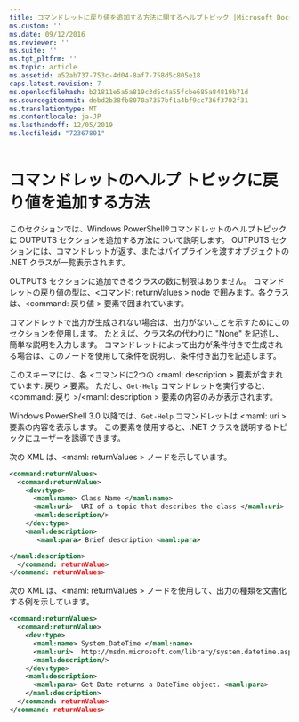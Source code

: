 ```yaml
---
title: コマンドレットに戻り値を追加する方法に関するヘルプトピック |Microsoft Docs
ms.custom: ''
ms.date: 09/12/2016
ms.reviewer: ''
ms.suite: ''
ms.tgt_pltfrm: ''
ms.topic: article
ms.assetid: a52ab737-753c-4d04-8af7-758d5c805e18
caps.latest.revision: 7
ms.openlocfilehash: b21811e5a5a819c3d5c4a55fcbe685a84819b71d
ms.sourcegitcommit: debd2b38fb8070a7357bf1a4bf9cc736f3702f31
ms.translationtype: MT
ms.contentlocale: ja-JP
ms.lasthandoff: 12/05/2019
ms.locfileid: "72367801"
---
```

# <a name="how-to-add-return-values-to-a-cmdlet-help-topic"></a>コマンドレットのヘルプ トピックに戻り値を追加する方法

このセクションでは、Windows PowerShell®コマンドレットのヘルプトピックに OUTPUTS セクションを追加する方法について説明します。 OUTPUTS セクションには、コマンドレットが返す、またはパイプラインを渡すオブジェクトの .NET クラスが一覧表示されます。

OUTPUTS セクションに追加できるクラスの数に制限はありません。 コマンドレットの戻り値の型は、\<コマンド: returnValues > node で囲みます。各クラスは、\<command: 戻り値 > 要素で囲まれています。

コマンドレットで出力が生成されない場合は、出力がないことを示すためにこのセクションを使用します。 たとえば、クラス名の代わりに "None" を記述し、簡単な説明を入力します。 コマンドレットによって出力が条件付きで生成される場合は、このノードを使用して条件を説明し、条件付き出力を記述します。

このスキーマには、各 \<コマンドに2つの \<maml: description > 要素が含まれています: 戻り > 要素。 ただし、`Get-Help` コマンドレットを実行すると、\<command: 戻り >/\<maml: description > 要素の内容のみが表示されます。

Windows PowerShell 3.0 以降では、`Get-Help` コマンドレットは \<maml: uri > 要素の内容を表示します。 この要素を使用すると、.NET クラスを説明するトピックにユーザーを誘導できます。

次の XML は、\<maml: returnValues > ノードを示しています。

```xml
<command:returnValues>
  <command:returnValue>
    <dev:type>
      <maml:name> Class Name </maml:name>
      <maml:uri>  URI of a topic that describes the class </maml:uri>
      <maml:description/>
    </dev:type>
    <maml:description>
       <maml:para> Brief description <maml:para>

</maml:description>
  </command: returnValue>
</command: returnValues>
```

次の XML は、\<maml: returnValues > ノードを使用して、出力の種類を文書化する例を示しています。

```xml
<command:returnValues>
  <command:returnValue>
    <dev:type>
      <maml:name> System.DateTime </maml:name>
      <maml:uri>  http://msdn.microsoft.com/library/system.datetime.aspx </maml:uri>
      <maml:description/>
    </dev:type>
    <maml:description>
      <maml:para> Get-Date returns a DateTime object. <maml:para>
    </maml:description>
  </command: returnValue>
</command: returnValues>
```



